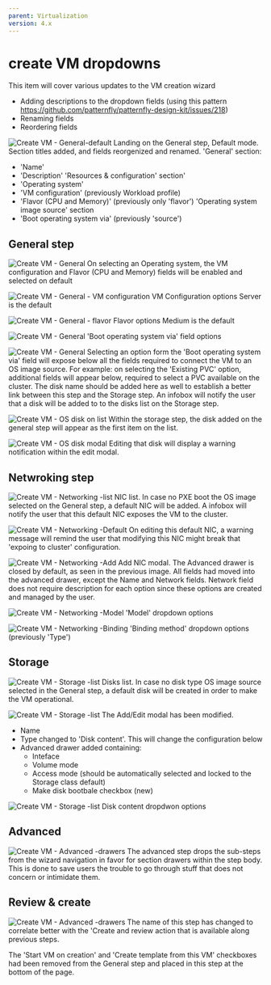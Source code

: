 ```yaml
---
parent: Virtualization
version: 4.x
---
```


# create VM dropdowns

This item will cover various updates to the VM creation wizard
- Adding descriptions to the dropdown fields (using this pattern https://github.com/patternfly/patternfly-design-kit/issues/218)
- Renaming fields
- Reordering fields


![Create VM - General-default](img/1-0.jpg)
Landing on the General step, Default mode.
Section titles added, and fields reorgenized and renamed.
'General' section:
- 'Name'
- 'Description'
'Resources & configuration' section'
- 'Operating system'
- 'VM configuration' (previously Workload profile)
- 'Flavor (CPU and Memory)' (previously only 'flavor')
'Operating system image source' section
- 'Boot operating system via' (previously 'source')

## General step

![Create VM - General](img/1-1.jpg)
On selecting an Operating system, the VM configuration and Flavor (CPU and Memory) fields will be enabled and selected on default

![Create VM - General - VM configuration](img/1-1-1.jpg)
VM Configuration options
Server is the default

![Create VM - General - flavor](img/1-1-2.jpg)
Flavor options
Medium is the default

![Create VM - General](img/1-2-1.jpg)
'Boot operating system via' field options

![Create VM - General](img/1-2.jpg)
Selecting an option form the 'Boot operating system via' field will expose below all the fields required to connect the VM to an OS image source.
For example: on selecting the 'Existing PVC' option, additional fields will appear below, required to select a PVC available on the cluster.
The disk name should be added here as well to establish a better link between this step and the Storage step.
An infobox will notify the user that a disk will be added to to the disks list on the Storage step.

![Create VM - OS disk on list](img/1-3.jpg)
Within the storage step, the disk added on the general step will appear as the first item on the list.

![Create VM - OS disk modal](img/1-3-1.jpg)
Editing that disk will display a warning notification within the edit modal.

## Netwroking step

![Create VM - Networking -list](img/2-0.jpg)
NIC list.
In case no PXE boot the OS image selected on the General step, a default NIC will be added.
A infobox will notify the user that this default NIC exposes the VM to the cluster. 

![Create VM - Networking -Default](img/2-1.jpg)
On editing this default NIC, a warning message will remind the user that modifying this NIC might break that 'expoing to cluster' configuration.

![Create VM - Networking -Add](img/2-2.jpg)
Add NIC modal.
The Advanced drawer is closed by default, as seen in the previous image.
All fields had moved into the advanced drawer, except the Name and Network fields.
Network field does not require description for each option since these options are created and managed by the user.

![Create VM - Networking -Model](img/2-3.jpg)
'Model' dropdown options

![Create VM - Networking -Binding](img/2-4.jpg)
'Binding method' dropdown options (previously 'Type')

## Storage

![Create VM - Storage -list](img/3-0.jpg)
Disks list.
In case no disk type OS image source selected in the General step, a default disk will be created in order to make the VM operational.

![Create VM - Storage -list](img/3-1.jpg)
The Add/Edit modal has been modified.
- Name
- Type changed to 'Disk content'. This will change the configuration below
- Advanced drawer added containing: 
    - Inteface
    - Volume mode
    - Access mode (should be automatically selected and locked to the Storage class default)
    - Make disk bootbale checkbox (new)

![Create VM - Storage -list](img/3-2.jpg)
Disk content dropdwon options

## Advanced

 ![Create VM - Advanced -drawers](img/4-0.jpg)
The advanced step drops the sub-steps from the wizard navigation in favor for section drawers within the step body.
This is done to save users the trouble to go through stuff that does not concern or intimidate them.

## Review & create

 ![Create VM - Advanced -drawers](img/5-0.jpg)
The name of this step has changed to correlate better with the 'Create and review action that is available along previous steps.

The 'Start VM on creation' and 'Create template from this VM' checkboxes had been removed from the General step and placed in this step at the bottom of the page.